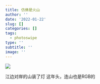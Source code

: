 ```yaml
---
title: 仿佛是火山
author: ''
date: '2022-01-22'
slug: []
categories: []
tags:
  - photoswipe
type: ''
subtitle: ''
image: ''
---
```

![](/post/2022-01-22-volcano_files/volcano.jpg)

江边对岸的山装了灯
这年头，连山也是RGB的